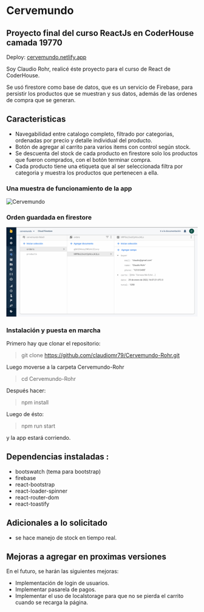 # Cervemundo

## Proyecto final del curso ReactJs en CoderHouse camada 19770

Deploy: [cervemundo.netlify.app](https://cervemundo.netlify.app/)

 Soy Claudio Rohr, realicé éste proyecto para el curso de React de CoderHouse.

Se usó firestore como base de datos, que es un servicio de Firebase, para persistir los productos que se muestran y sus datos, además de las ordenes de compra que se generan.

## Caracteristicas

- Navegabilidad entre catalogo completo, filtrado por categorias, ordenadas por precio y detalle individual del producto.
- Botón de agregar al carrito para varios items con control según stock.
- Se descuenta del stock de cada producto en firestore solo los productos que fueron comprados, con el botón terminar compra.
- Cada producto tiene una etiqueta que al ser seleccionada filtra por categoria y muestra los productos que pertenecen a ella.



### Una muestra de funcionamiento de la app
![Cervemundo](https://github.com/claudiomr79/Cervemundo-Rohr/blob/main/public/cervemundo1.gif)
### Orden guardada en firestore
![Firestore](https://github.com/claudiomr79/Cervemundo-Rohr/blob/main/public/firestore.gif)

### Instalación y puesta en marcha

Primero hay que clonar el repositorio:
> git clone https://github.com/claudiomr79/Cervemundo-Rohr.git

Luego moverse a la carpeta Cervemundo-Rohr
>cd Cervemundo-Rohr

Después hacer:
>npm install

Luego de ésto:
>npm run start 

y la app estará corriendo.

## Dependencias instaladas :

  *  bootswatch (tema para bootstrap)
  *  firebase
  *  react-bootstrap
  *  react-loader-spinner
  *  react-router-dom
  *  react-toastify

## Adicionales a lo solicitado

- se hace manejo de stock en tiempo real.

## Mejoras a agregar en proximas versiones

En el futuro, se harán las siguientes mejoras:

- Implementación de login de usuarios.
- Implementar pasarela de pagos.
- Implementar el uso de localstorage para que no se pierda el carrito cuando se recarga la página.


